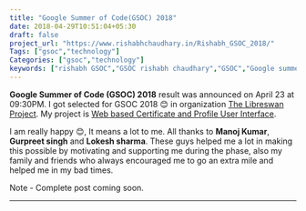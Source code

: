 ```yaml
---
title: "Google Summer of Code(GSOC) 2018"
date: 2018-04-29T10:51:04+05:30
draft: false
project_url: "https://www.rishabhchaudhary.in/Rishabh_GSOC_2018/"
Tags: ["gsoc","technology"]
Categories: ["gsoc","technology"]
keywords: ["rishabh GSOC","GSOC rishabh chaudhary","GSOC","Google summer of code Rishabh"]
---
```


**Google Summer of Code (GSOC) 2018** result was announced on April 23 at 09:30PM.
I got selected for GSOC 2018 😊 in organization [The Libreswan Project](https://libreswan.org/).
My project is [Web based Certificate and Profile User Interface](https://summerofcode.withgoogle.com/projects/#5863013991579648).

I am really happy 😊, It means a lot to me.
All thanks to **Manoj Kumar**, **Gurpreet singh** and **Lokesh sharma**. These guys helped me a lot in making this possible by motivating and supporting me during the phase, also my family and friends who always encouraged me to go an extra mile and helped me in my bad times.


Note - Complete post coming soon.

___________________________________________
